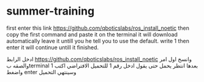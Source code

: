 # summer-training

first enter this link 
https://github.com/qboticslabs/ros_install_noetic
then copy the first command and paste it on the terminal 
it will download automatically leave it untill you he tell you to use the default. write 1 then enter it will continue untill it finished.

ادخل الرابط 
https://github.com/qboticslabs/ros_install_noetic
وانسخ اول امر والصقه بterminal 
بعدها انتظر يحمل حتى يقول ادخل رقم 1 للتحميل الافتراضي
اكتب 1 واضغط enter وسينتهي التحميل